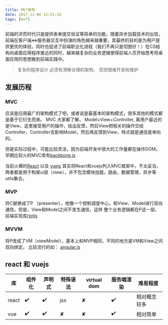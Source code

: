 ```yaml
---
title: MV*架构
date: 2017-11-06 15:51:18
tags: [mv*]
---
```


前端的洪荒时代只是提供表单提交验证等简单的功能，随着异步加载技术的出现，前端在客户端<=>服务器交互中扮演的角色越来越重要，其最终的目的是为用户提供更优的体验，同时也促进了前端职业化进程（我们不再只是切图仔！）在CS结构向桌面应用程序接近的同时，越来越复杂的业务逻辑使得前端人员开始思考将桌面应用的思想搬到前端实践中。

> 复杂的程序设计 必须有清晰合理的架构， 否则很难开发和维护

## 发展历程
### MVC
 应该是应用最广的架构模式了吧，或者说是最基本的架构模式，很多其他的模式都是基于它衍生而来。
    MVC 大家都了解， Model+View+Controller, 离用户最近的是View，这里接受用户的操作，给出反馈，然后View把相关的操作交给Controller，Controller去影响Model，然后再反馈到View，特点就是通信是单向的。

 但是实际过程中，可能比较灵活，因为前端开发中很大的工作量都在操作DOM。
 早期比较火的MVC库有[backbone.js](http://backbonejs.org/)

 当前火爆的[React](https://reactjs.org/) 以及 [vuejs](https://cn.vuejs.org/)
 其实将React和vuejs列入MVC框架中，不太妥当，两者都是用于构架ui层（view），并不包含模块加载，路由，数据管理，异步等utils集合。

### MVP
 将C替换成了P （presenter），他像一个控制调度中心，和View、Model进行双向通信，但是，View和Model之间不发生通信，这样 整个业务逻辑都在P这一层。
  前端实现库[riotjs](http://riotjs.com/)
### MVVM
 将P改成了VM（viewModel），基本上和MVP相同，不同的地方是VM和View之间双向绑定。
    比较流行的如： [angular.js](https://angularjs.org/)


## react 和 vuejs
|库|组件化|声明式|特殊语法|virtual dom|服务端渲染|难易程度|
|--|--|--|--|--|--|--|
|react|✔️|✔️|jsx|✘|✔️|相对概念较多|
|vue|  ✔️|✔️|✘  |✘|✔️|相对简单|

